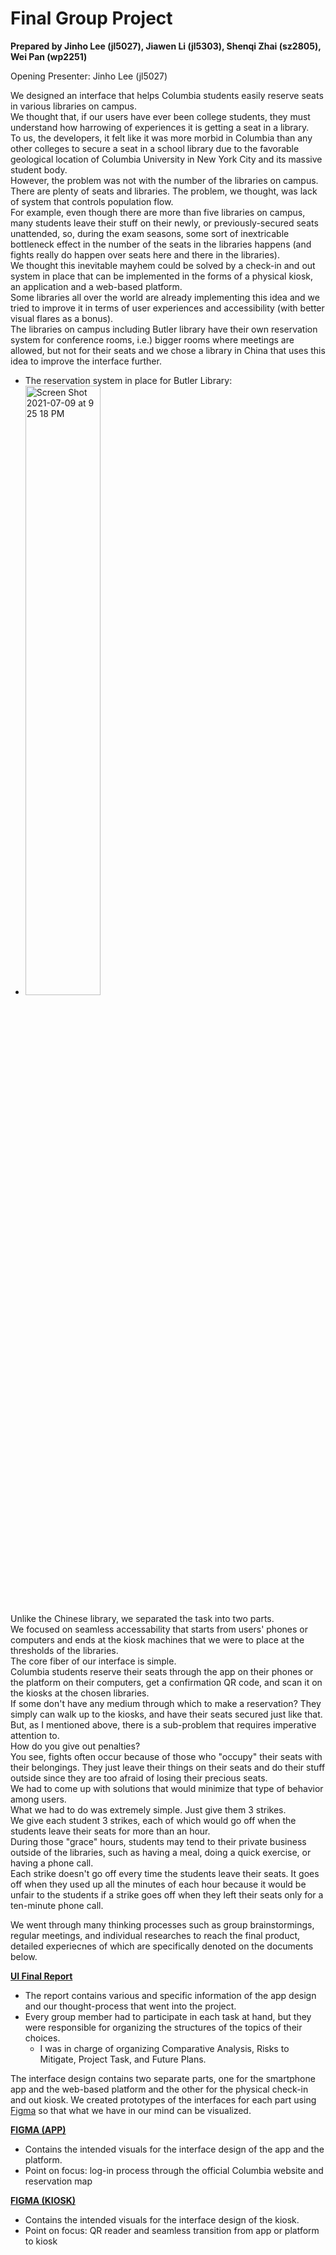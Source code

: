 # Final Group Project 

**Prepared by Jinho Lee (jl5027), Jiawen Li (jl5303), Shenqi Zhai (sz2805), Wei Pan (wp2251)**

Opening Presenter: Jinho Lee (jl5027)
<The presentation Powerpoint is unavailable though more detailed descriptions of the final product are present below>

We designed an interface that helps Columbia students easily reserve seats in various libraries on campus. <br>
We thought that, if our users have ever been college students, they must understand how harrowing of experiences it is getting a seat in a library.<br>
To us, the developers, it felt like it was more morbid in Columbia than any other colleges to secure a seat in a school library due to the favorable geological location of Columbia University in New York City and its massive student body. <br>
However, the problem was not with the number of the libraries on campus. There are plenty of seats and libraries. The problem, we thought, was lack of system that controls population flow.<br>
For example, even though there are more than five libraries on campus, many students leave their stuff on their newly, or previously-secured seats unattended, so, during the exam seasons, some sort of inextricable bottleneck effect in the number of the seats in the libraries happens (and fights really do happen over seats here and there in the libraries). <br>
We thought this inevitable mayhem could be solved by a check-in and out system in place that can be implemented in the forms of a physical kiosk, an application and a web-based platform.<br>
Some libraries all over the world are already implementing this idea and we tried to improve it in terms of user experiences and accessibility (with better visual flares as a bonus).<br>
The libraries on campus including Butler library have their own reservation system for conference rooms, i.e.) bigger rooms where meetings are allowed, but not for their seats and we chose a library in China that uses this idea to improve the interface further.<br>
- The reservation system in place for Butler Library:
- <img width="50%" height="50%" alt="Screen Shot 2021-07-09 at 9 25 18 PM" src="https://user-images.githubusercontent.com/60580427/125077957-b4861a80-e0fc-11eb-9369-ab8dc856d5fd.png">

Unlike the Chinese library, we separated the task into two parts. <br>
We focused on seamless accessability that starts from users' phones or computers and ends at the kiosk machines that we were to place at the thresholds of the libraries. <br>
The core fiber of our interface is simple. <br>
Columbia students reserve their seats through the app on their phones or the platform on their computers, get a confirmation QR code, and scan it on the kiosks at the chosen libraries. <br>
If some don't have any medium through which to make a reservation? They simply can walk up to the kiosks, and have their seats secured just like that.<br>
But, as I mentioned above, there is a sub-problem that requires imperative attention to. <br>
How do you give out penalties?<br>
You see, fights often occur because of those who "occupy" their seats with their belongings. They just leave their things on their seats and do their stuff outside since they are too afraid of losing their precious seats.<br>
We had to come up with solutions that would minimize that type of behavior among users.<br>
What we had to do was extremely simple. Just give them 3 strikes. <br>
We give each student 3 strikes, each of which would go off when the students leave their seats for more than an hour.<br>
During those "grace" hours, students may tend to their private business outside of the libraries, such as having a meal, doing a quick exercise, or having a phone call. <br>
Each strike doesn't go off every time the students leave their seats. It goes off when they used up all the minutes of each hour because it would be unfair to the students if a strike goes off when they left their seats only for a ten-minute phone call.<br>

We went through many thinking processes such as group brainstormings, regular meetings, and individual researches to reach the final product, detailed experiecnes of which are specifically denoted on the documents below.

**[UI Final Report](https://github.com/JinhoLee93/User_Interface_Design/blob/main/final_group_project/UI%20FINAL%20REPORT.pdf)**
- The report contains various and specific information of the app design and our thought-process that went into the project.
- Every group member had to participate in each task at hand, but they were responsible for organizing the structures of the topics of their choices. 
  - I was in charge of organizing Comparative Analysis, Risks to Mitigate, Project Task, and Future Plans.

The interface design contains two separate parts, one for the smartphone app and the web-based platform and the other for the physical check-in and out kiosk.
We created prototypes of the interfaces for each part using [Figma](https://www.figma.com/) so that what we have in our mind can be visualized.

**[FIGMA (APP)](https://github.com/JinhoLee93/User_Interface_Design/blob/main/final_group_project/FIGMA%20(APP).pdf)**
- Contains the intended visuals for the interface design of the app and the platform. 
- Point on focus: log-in process through the official Columbia website and reservation map

**[FIGMA (KIOSK)](https://github.com/JinhoLee93/User_Interface_Design/blob/main/final_group_project/FIGMA%20(KIOSKS).pdf)**
- Contains the intended visuals for the interface design of the kiosk.
- Point on focus: QR reader and seamless transition from app or platform to kiosk
